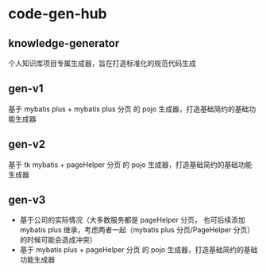 # code-gen-hub


## knowledge-generator
个人知识库项目专属生成器，旨在打造标准化的规范代码生成


## gen-v1
基于 mybatis plus + mybatis plus 分页 的 pojo 生成器，打造基础简约的基础功能生成器


## gen-v2
基于 tk mybatis + pageHelper 分页 的 pojo 生成器，打造基础简约的基础功能生成器


## gen-v3
* 基于公司的实际情况（大多数服务都是 pageHelper 分页， 也可后续添加 mybatis plus 继承，考虑两者一起（mybatis plus 分页/PageHelper 分页）的时候可能会造成冲突）
* 基于 mybatis plus + pageHelper 分页 的 pojo 生成器，打造基础简约的基础功能生成器
